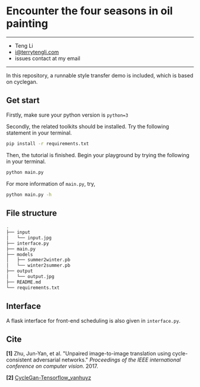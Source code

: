# Encounter the four seasons in oil painting

---

- Teng Li
- i@terrytengli.com
- issues contact at my email

---

In this repository, a runnable style transfer demo is included, which is based on cyclegan.

## Get start

Firstly, make sure your python version is ```python=3```

Secondly, the related toolkits should be installed. Try the following statement in your terminal.

```bash
pip install -r requirements.txt
```

Then, the tutorial is finished. Begin your playground by trying the following in your terminal.

```bash
python main.py
```

For more information of ```main.py```, try,

```bash
python main.py -h
```

## File structure

```bash
.
├── input
│   └── input.jpg
├── interface.py
├── main.py
├── models
│   ├── summer2winter.pb
│   └── winter2summer.pb
├── output
│   └── output.jpg
├── README.md
└── requirements.txt
```

## Interface

A flask interface for front-end scheduling is also given in ```interface.py```.

## Cite

**[1]** Zhu, Jun-Yan, et al. "Unpaired image-to-image translation using cycle-consistent adversarial networks." *Proceedings of the IEEE international conference on computer vision*. 2017.

**[2]** [CycleGan-Tensorflow_vanhuyz](https://github.com/vanhuyz/CycleGAN-TensorFlow)